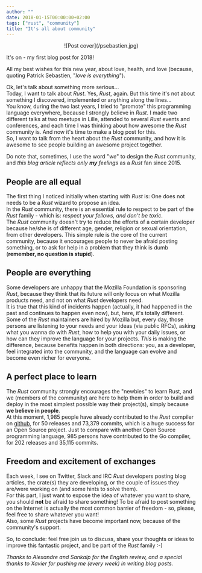 ```yaml
---
author: ""
date: 2018-01-15T00:00:00+02:00
tags: ["rust", "community"]
title: "It's all about community"
---
```


<center>
![Post cover](/psebastien.jpg)
</center>

It's on - my first blog post for 2018!
  
All my best wishes for this new year, about love, health, and love (because, quoting Patrick Sebastien, "_love is everything_").  

Ok, let's talk about something more serious...  
Today, I want to talk about *Rust*. Yes, *Rust*, again. But this time it's not about something I discovered, implemented or anything along the lines...  
You know, during the two last years, I tried to "promote" this programming language everywhere, because I strongly believe in *Rust*. I made two different talks at two meetups in Lille, attended to several *Rust* events and conferences, and each time I was thinking about how awesome the *Rust* community is. And now it's time to make a blog post for this.  
So, I want to talk from the heart about the *Rust* community, and how it is awesome to see people building an awesome project together.

Do note that, sometimes, I use the word "*we*" to design the *Rust* community, and _this blog article reflects only **my** feelings_ as a *Rust* fan since 2015.

## People are all equal

The first thing I noticed initially when starting with *Rust* is: One does not needs to be a *Rust* wizard to propose an idea.  
In the *Rust* community, there is an essential rule to respect to be part of the *Rust* family - which is: *respect your fellows, and don't be toxic*.  
The *Rust* community doesn't try to reduce the efforts of a certain developer because he/she is of different age, gender, religion or sexual orientation, from other developers.
This simple rule is the core of the current community, because it encourages people to never be afraid posting something, or to ask for help in a problem that they think is dumb (**remember, no question is stupid**).

## People are everything

Some developers are unhappy that the Mozilla Foundation is sponsoring *Rust*, because they think that its future will only focus on what Mozilla products need, and not on what *Rust* developers need.  
It is true that this kind of incidents happen (actually, it had happened in the past and continues to happen even now), but, here, it's totally different.  
Some of the *Rust* maintainers are hired by Mozilla but, every day, those persons are listening to your needs and your ideas (via public RFCs), asking what you wanna do with *Rust*, how to help you with your daily issues, or how can they improve the language for your projects.
*This* is making the difference, because benefits happen in both directions: you, as a developer, feel integrated into the community, and the language can evolve and become even richer for everyone. 

## A perfect place to learn

The *Rust* community strongly encourages the "newbies" to learn Rust, and we (members of the community) are here to help them in order to build and deploy in the most simplest possible way their project(s), simply because **we believe in people**.  
At this moment, 1,985 people have already contributed to the *Rust* compiler on [github](https://github.com/rust-lang/rust), for 50 releases and 73,379 commits, which is a huge success for an Open Source project.
Just to compare with another Open Source programming language, 985 persons have contributed to the Go compiler, for 202 releases and 35,115 commits.

## Freedom and excitement of exchanges

Each week, I see on Twitter, Slack and IRC *Rust* developers posting blog articles, the crate(s) they are developing, or the couple of issues they are/were working on (and some hints to solve them).  
For this part, I just want to expose the idea of whatever you want to share, you should **not** be afraid to share something!
To be afraid to post something on the Internet is actually the most common barrier of freedom - so, please, feel free to share whatever you want!  
Also, some *Rust* projects have become important now, because of the community's support.

So, to conclude: feel free join us to discuss, share your thoughts or ideas to improve this fantastic project, and be part of the *Rust* family :-)

_Thanks to Alexandre and Sankalp for the English review, and a special thanks to Xavier for pushing me (every week) in writing blog posts._

